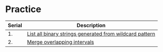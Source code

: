 # Practice

<style>
.md-logo img {
  content: url('/practice/practice-light.png');
}

:root [data-md-color-scheme=slate] .md-logo img  {
  content: url('/practice/practice-dark.png');
}
</style>

| Serial | Description                                                                                                                                             |
| ------ | ------------------------------------------------------------------------------------------------------------------------------------------------------- |
| 1.     | <a target="_blank" href="/practice/list-all-binary-strings-generated-from-wildcard-pattern">List all binary strings generated from wildcard pattern</a> |
| 2.     | <a target="_blank" href="/practice/merge-overlapping-intervals">Merge overlapping intervals</a>                                                         |
